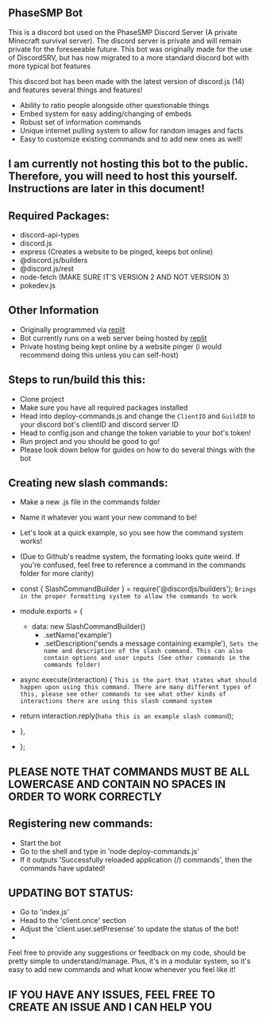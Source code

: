 ## PhaseSMP Bot

This is a discord bot used on the PhaseSMP Discord Server (A private Minecraft survival server). The discord server is private and will remain private for the foreseeable future. This bot was originally made for the use of DiscordSRV, but has now migrated to a more standard discord bot with more typical bot features


This discord bot has been made with the latest version of discord.js (14) and features several things and features!
- Ability to ratio people alongside other questionable things
- Embed system for easy adding/changing of embeds
- Robust set of information commands
- Unique internet pulling system to allow for random images and facts
- Easy to customize existing commands and to add new ones as well!

## I am currently not hosting this bot to the public. Therefore, you will need to host this yourself. Instructions are later in this document!

## Required Packages:
- discord-api-types
- discord.js
- express (Creates a website to be pinged, keeps bot online)
- @discord.js/builders
- @discord.js/rest
- node-fetch (MAKE SURE IT'S VERSION 2 AND NOT VERSION 3)
- pokedev.js 

## Other Information
- Originally programmed via [replit](https://replit.com)
- Bot currently runs on a web server being hosted by [replit](https://replit.com)
- Private hosting being kept online by a website pinger (i would recommend doing this unless you can self-host)

## Steps to run/build this this:
- Clone project
- Make sure you have all required packages installed
- Head into deploy-commands.js and change the `ClientID` and `GuildID` to your discord bot's clientID and discord server ID
- Head to config.json and change the token variable to your bot's token!
- Run project and you should be good to go! 
- Please look down below for guides on how to do several things with the bot

## Creating new slash commands:
- Make a new .js file in the commands folder 
- Name it whatever you want your new command to be!
- Let's look at a quick example, so you see how the command system works!
- (Due to Github's readme system, the formating looks quite weird. If you're confused, feel free to reference a command in the commands folder for more clarity)

- const { SlashCommandBuilder } = require('@discordjs/builders'); `Brings in the proper formatting system to allow the commands to work`
- module.exports = {
  - data: new SlashCommandBuilder()
      - .setName('example')
      - .setDescription('sends a message containing example'), `Sets the name and description of the slash command. This can also contain options and user inputs (See other commands in the commands folder)`
- async execute(interaction) { `This is the part that states what should happen upon using this command. There are many different types of this, please see other commands to see what other kinds of interactions there are using this slash command system`
-	return interaction.reply(`haha this is an example slash command`);
- },
- };

## PLEASE NOTE THAT COMMANDS MUST BE ALL LOWERCASE AND CONTAIN NO SPACES IN ORDER TO WORK CORRECTLY

## Registering new commands:
- Start the bot 
- Go to the shell and type in 'node deploy-commands.js'
- If it outputs 'Successfully reloaded application (/) commands', then the commands have updated!

## UPDATING BOT STATUS:
- Go to 'index.js'
- Head to the 'client.once' section
- Adjust the 'client.user.setPresense' to update the status of the bot!
- 
Feel free to provide any suggestions or feedback on my code, should be pretty simple to understand/manage. Plus, it's in a modular system, so it's easy to add new commands and what know whenever you feel like it!

## IF YOU HAVE ANY ISSUES, FEEL FREE TO CREATE AN ISSUE AND I CAN HELP YOU
